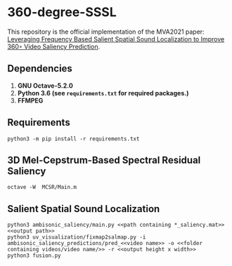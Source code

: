 # 360-degree-SSSL
This repository is the official implementation of the MVA2021 paper: [Leveraging Frequency Based Salient Spatial Sound Localization to Improve 360◦ Video Saliency Prediction](https://arxiv.org/abs/2030.12345). 

## Dependencies
1. **GNU Octave-5.2.0**
3. **Python 3.6 (see `requirements.txt` for required packages.)**
4. **FFMPEG**

## Requirements
```setup
python3 -m pip install -r requirements.txt
```

## 3D Mel-Cepstrum-Based Spectral Residual Saliency 
```
octave -W  MCSR/Main.m
```
## Salient Spatial Sound Localization
```
python3 ambisonic_saliency/main.py <<path containing *_saliency.mat>> <<output path>> 
python3 uv_visualization/fixmap2salmap.py -i ambisonic_saliency_predictions/pred_<<video name>> -o <<folder containing videos/video name/>> -r <<output height x width>>
python3 fusion.py

```
